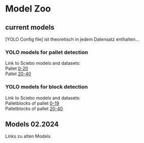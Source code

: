 # Model Zoo

## current models

[YOLO Config file] ist theoretisch in jedem Datensatz enthalten...

### YOLO models for pallet detection 
Link to Sciebo models and datasets:  
Pallet [0-20](https://tu-dortmund.sciebo.de/s/2mBa8839UxUZ7n6)  
Pallet [20-40](https://tu-dortmund.sciebo.de/s/EAvgx7RAFPxlv4V)  

### YOLO models for block detection
Link to Sciebo models and datasets:  
Palletblocks of pallet [0-19](https://tu-dortmund.sciebo.de/s/gpirWaO0sstXO6f)  
Palletblocks of pallet [20-40](https://tu-dortmund.sciebo.de/s/nEpjyutZTZU1H45)  

## Models 02.2024
 
Links zu alten Models

